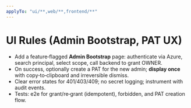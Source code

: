 ```yaml
---
applyTo: "ui/**,web/**,frontend/**"
---
```

# UI Rules (Admin Bootstrap, PAT UX)

- Add a feature‑flagged **Admin Bootstrap** page: authenticate via Azure, search principal, select scope, call backend to grant OWNER.
- On success, optionally create a PAT for the new admin; **display once** with copy‑to‑clipboard and irreversible dismiss.
- Clear error states for 401/403/409; no secret logging; instrument with audit events.
- Tests: e2e for grant/re‑grant (idempotent), forbidden, and PAT creation flow.
